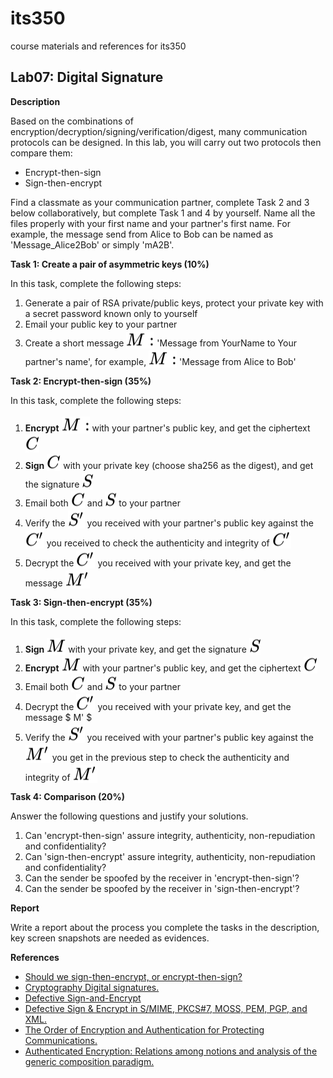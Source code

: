 # its350
course materials and references for its350

## Lab07: Digital Signature

__Description__

Based on the combinations of encryption/decryption/signing/verification/digest, many communication protocols can be designed. In this lab, you will carry out two protocols then compare them:

* Encrypt-then-sign
* Sign-then-encrypt

Find a classmate as your communication partner, complete Task 2 and 3 below collaboratively, but complete Task 1 and 4 by yourself. Name all the files properly with your first name and your partner's first name. For example, the message send from Alice to Bob can be named as 'Message\_Alice2Bob' or simply 'mA2B'.

__Task 1: Create a pair of asymmetric keys (10%)__

In this task, complete the following steps:

  1. Generate a pair of RSA private/public keys, protect your private key with a secret password known only to yourself
  2. Email your public key to your partner
  3. Create a short message <!-- $ M : $ --> <img style="transform: translateY(0.25em);" src="../../svg/TkgA9uCEN8.svg"/> 'Message from YourName to Your partner's name', for example, <!-- $ M : $ --> <img style="transform: translateY(0.25em);" src="../../svg/TkgA9uCEN8.svg"/> 'Message from Alice to Bob'
	

__Task 2: Encrypt-then-sign (35%)__

In this task, complete the following steps:

  1. __Encrypt__ <!-- $ M : $ --> <img style="transform: translateY(0.25em);" src="../../svg/TkgA9uCEN8.svg"/> with your partner's public key, and get the ciphertext <!-- $ C $ --> <img style="transform: translateY(0.25em);" src="../../svg/AsaAIYPtwM.svg"/>
  2. __Sign__ <!-- $ C $ --> <img style="transform: translateY(0.25em);" src="../../svg/AsaAIYPtwM.svg"/> with your private key (choose sha256 as the digest), and get the signature <!-- $ S $ --> <img style="transform: translateY(0.25em);" src="../../svg/dWhO5fpKHV.svg"/>
  3. Email both <!-- $ C $ --> <img style="transform: translateY(0.25em);" src="../../svg/AsaAIYPtwM.svg"/> and <!-- $ S $ --> <img style="transform: translateY(0.25em);" src="../../svg/dWhO5fpKHV.svg"/> to your partner
  4. Verify the <!-- $ S' $ --> <img style="transform: translateY(0.25em);" src="../../svg/2zXazcu5qH.svg"/> you received with your partner's public key against the <!-- $ C' $ --> <img style="transform: translateY(0.25em);" src="../../svg/gIOqrGbqIJ.svg"/> you received to check the authenticity and integrity of <!-- $ C' $ --> <img style="transform: translateY(0.25em);" src="../../svg/gIOqrGbqIJ.svg"/>
  5. Decrypt the <!-- $ C' $ --> <img style="transform: translateY(0.25em);" src="../../svg/gIOqrGbqIJ.svg"/> you received with your private key, and get the message <!-- $ M' $ --> <img style="transform: translateY(0.25em);" src="../../svg/WVbQy3VEg5.svg"/>



__Task 3: Sign-then-encrypt (35%)__

In this task, complete the following steps:

  1. __Sign__ <!-- $ M $ --> <img style="transform: translateY(0.25em);" src="../../svg/Cz6uMB1L2n.svg"/> with your private key, and get the signature <!-- $ S $ --> <img style="transform: translateY(0.25em);" src="../../svg/dWhO5fpKHV.svg"/>
  2. __Encrypt__ <!-- $ M $ --> <img style="transform: translateY(0.25em);" src="../../svg/Cz6uMB1L2n.svg"/> with your partner's public key, and get the ciphertext <!-- $ C $ --> <img style="transform: translateY(0.25em);" src="../../svg/AsaAIYPtwM.svg"/>
  3. Email both <!-- $ C $ --> <img style="transform: translateY(0.25em);" src="../../svg/AsaAIYPtwM.svg"/> and <!-- $ S $ --> <img style="transform: translateY(0.25em);" src="../../svg/dWhO5fpKHV.svg"/> to your partner
  4. Decrypt the <!-- $ C' $ --> <img style="transform: translateY(0.25em);" src="../../svg/gIOqrGbqIJ.svg"/> you received with your private key, and get the message $ M' $
  5. Verify the <!-- $ S' $ --> <img style="transform: translateY(0.25em);" src="../../svg/2zXazcu5qH.svg"/> you received with your partner's public key against the <!-- $ M' $ --> <img style="transform: translateY(0.25em);" src="../../svg/WVbQy3VEg5.svg"/> you get in the previous step to check the authenticity and integrity of <!-- $ M' $ --> <img style="transform: translateY(0.25em);" src="../../svg/WVbQy3VEg5.svg"/>


__Task 4: Comparison (20%)__

Answer the following questions and justify your solutions.


  1. Can 'encrypt-then-sign' assure integrity, authenticity, non-repudiation and confidentiality?
  2. Can 'sign-then-encrypt' assure integrity, authenticity, non-repudiation and confidentiality?
  3. Can the sender be spoofed by the receiver in 'encrypt-then-sign'?
  4. Can the sender be spoofed by the receiver in 'sign-then-encrypt'?


__Report__

Write a report about the process you complete the tasks in the description, key screen snapshots are needed as evidences.


__References__
* [Should we sign-then-encrypt, or encrypt-then-sign?](https://crypto.stackexchange.com/questions/5458/should-we-sign-then-encrypt-or-encrypt-then-sign)
* [Cryptography Digital signatures.](https://www.tutorialspoint.com/cryptography/cryptography\_digital\_signatures.htm)
* [Defective Sign-and-Encrypt](http://www.drdobbs.com/defective-sign-and-encrypt/184404841)
* [Defective Sign & Encrypt in S/MIME, 	PKCS\#7, MOSS, PEM, PGP, and XML.](http://world.std.com/~dtd/sign\_encrypt/sign\_encrypt7.html)
* [The Order of Encryption and Authentication for Protecting Communications.](http://citeseerx.ist.psu.edu/viewdoc/download?doi=10.1.1.106.5488&rep=rep1&type=pdf)
* [Authenticated Encryption: Relations among notions and analysis of the generic composition paradigm.](./papers/oem.pdf)
	